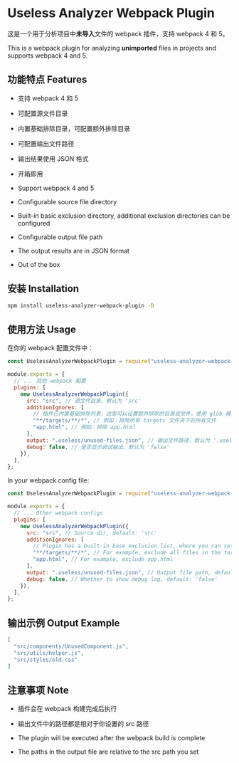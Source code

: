 # Useless Analyzer Webpack Plugin

这是一个用于分析项目中**未导入**文件的 webpack 插件，支持 webpack 4 和 5。

This is a webpack plugin for analyzing **unimported** files in projects and supports webpack 4 and 5.

## 功能特点 Features

- 支持 webpack 4 和 5
- 可配置源文件目录
- 内置基础排除目录，可配置额外排除目录
- 可配置输出文件路径
- 输出结果使用 JSON 格式
- 开箱即用

- Support webpack 4 and 5
- Configurable source file directory
- Built-in basic exclusion directory, additional exclusion directories can be configured
- Configurable output file path
- The output results are in JSON format
- Out of the box

## 安装 Installation

```bash
npm install useless-analyzer-webpack-plugin -D
```

## 使用方法 Usage

在你的 webpack 配置文件中：

```javascript
const UselessAnalyzerWebpackPlugin = require("useless-analyzer-webpack-plugin");

module.exports = {
  // ... 其他 webpack 配置
  plugins: [
    new UselessAnalyzerWebpackPlugin({
      src: "src", // 源文件目录，默认为 'src'
      additionIgnores: [
        // 插件已内置基础排除列表，这里可以设置额外排除的目录或文件，使用 glob 模式
        "**/targets/**/*", // 例如：排除所有 targets 文件夹下的所有文件
        "app.html", // 例如：排除 app.html
      ],
      output: ".useless/unused-files.json", // 输出文件路径，默认为 '.useless/unused-files.json'
      debug: false, // 是否显示调试输出，默认为 'false'
    }),
  ],
};
```

In your webpack config file:

```javascript
const UselessAnalyzerWebpackPlugin = require("useless-analyzer-webpack-plugin");

module.exports = {
  // ... Other webpack configs
  plugins: [
    new UselessAnalyzerWebpackPlugin({
      src: "src", // Source dir, default: 'src'
      additionIgnores: [
        // Plugin has a built-in base exclusion list, where you can set additional excluded directories or files, using glob mode
        "**/targets/**/*", // For example, exclude all files in the targets folder
        "app.html", // For example, exclude app.html
      ],
      output: ".useless/unused-files.json", // Output file path, default: '.useless/unused-files.json'
      debug: false, // Whether to show debug log, default: 'false'
    }),
  ],
};
```

## 输出示例 Output Example

```json
[
  "src/components/UnusedComponent.js",
  "src/utils/helper.js",
  "src/styles/old.css"
]
```

## 注意事项 Note

- 插件会在 webpack 构建完成后执行
- 输出文件中的路径都是相对于你设置的 src 路径

- The plugin will be executed after the webpack build is complete
- The paths in the output file are relative to the src path you set
